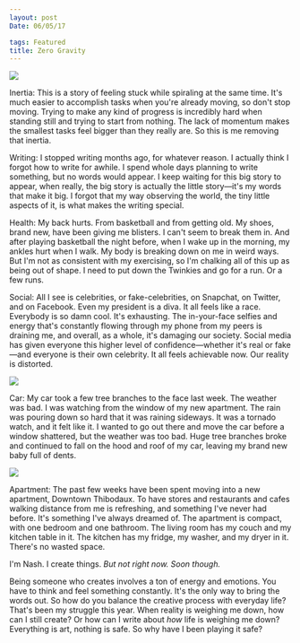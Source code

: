 ```yaml
---
layout: post
Date: 06/05/17

tags: Featured
title: Zero Gravity
---
```


![][image-1]

Inertia: This is a story of feeling stuck while spiraling at the same time. It's much easier to accomplish tasks when you're already moving, so don't stop moving. Trying to make any kind of progress is incredibly hard when standing still and trying to start from nothing. The lack of momentum makes the smallest tasks feel bigger than they really are. So this is me removing that inertia.

Writing: I stopped writing months ago, for whatever reason. I actually think I forgot how to write for awhile. I spend whole days planning to write something, but no words would appear. I keep waiting for this big story to appear, when really, the big story is actually the little story—it's my words that make it big. I forgot that my way observing the world, the tiny little aspects of it, is what makes the writing special. 

Health: My back hurts. From basketball and from getting old. My shoes, brand new, have been giving me blisters. I can't seem to break them in. And after playing basketball the night before, when I wake up in the morning, my ankles hurt when I walk. My body is breaking down on me in weird ways. But I'm not as consistent with my exercising, so I'm chalking all of this up as being out of shape. I need to put down the Twinkies and go for a run. Or a few runs.

Social: All I see is celebrities, or fake-celebrities, on Snapchat, on Twitter, and on Facebook. Even my president is a diva. It all feels like a race. Everybody is so damn cool. It's exhausting. The in-your-face selfies and energy that's constantly flowing through my phone from my peers is draining me, and overall, as a whole, it's damaging our society. Social media has given everyone this higher level of confidence—whether it's real or fake—and everyone is their own celebrity. It all feels achievable now. Our reality is distorted.

![][image-2]

Car: My car took a few tree branches to the face last week. The weather was bad. I was watching from the window of my new apartment. The rain was pouring down so hard that it was raining sideways. It was a tornado watch, and it felt like it. I wanted to go out there and move the car before a window shattered, but the weather was too bad. Huge tree branches broke and continued to fall on the hood and roof of my car, leaving my brand new baby full of dents.

![][image-3]

Apartment: The past few weeks have been spent moving into a new apartment, Downtown Thibodaux. To have stores and restaurants and cafes walking distance from me is refreshing, and something I've never had before. It's something I've always dreamed of. The apartment is compact, with one bedroom and one bathroom. The living room has my couch and my kitchen table in it. The kitchen has my fridge, my washer, and my dryer in it. There's no wasted space.

I'm Nash. I create things. *But not right now. Soon though.*

Being someone who creates involves a ton of energy and emotions. You have to think and feel something constantly. It's the only way to bring the words out. So how do you balance the creative process with everyday life? That's been my struggle this year. When reality is weighing me down, how can I still create? Or how can I write about *how* life is weighing me down? Everything is art, nothing is safe. So why have I been playing it safe?

[image-1]:	https://dl.dropboxusercontent.com/s/q42yisdb3uhqu9q/IMG_1012.jpeg
[image-2]:	https://dl.dropboxusercontent.com/s/8viijmoiyq9yroc/IMG_0826.jpeg
[image-3]:	https://dl.dropboxusercontent.com/s/35lpsbde46usfka/IMG_1192.jpeg